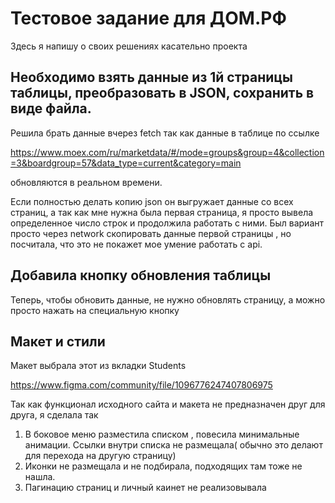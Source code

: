 # Тестовое задание для ДОМ.РФ
Здесь я напишу о своих решениях касательно проекта 


Необходимо взять данные из 1й страницы таблицы, преобразовать в JSON, сохранить в виде файла.
---
Решила брать данные вчерез fetch так как данные в таблице по ссылке

https://www.moex.com/ru/marketdata/#/mode=groups&group=4&collection=3&boardgroup=57&data_type=current&category=main

обновляются в реальном времени.

Если полностью делать копию json он выгружает данные со всех страниц, а так как мне нужна была первая страница, я просто вывела определенное число строк и продолжила работать с ними.
Был вариант просто через network скопировать данные первой страницы , но посчитала, что это не покажет мое умение работать с api.

Добавила кнопку обновления таблицы
---
Теперь, чтобы обновить данные, не нужно обновлять страницу, а можно просто нажать на специальную кнопку

Макет и стили
---
Макет выбрала этот из вкладки Students

https://www.figma.com/community/file/1096776247407806975

Так как функционал исходного сайта и макета не предназначен друг для друга, я сделала так 

1. В боковое меню разместила списком , повесила минимальные анимации. Ссылки внутри списка не размещала( обычно это делают для перехода на другую страницу)
2. Иконки не размещала и не подбирала, подходящих там тоже не нашла.
3. Пагинацию страниц и личный каинет не реализовывала
